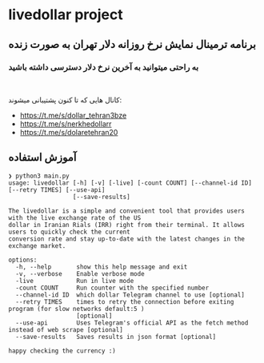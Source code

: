 # livedollar project

## برنامه ترمینال نمایش نرخ روزانه دلار تهران به صورت زنده

### به راحتی میتوانید به آخرین نرخ دلار دسترسی داشته باشید

<br/>

کانال هایی که تا کنون پشتیبانی میشوند:

- https://t.me/s/dollar_tehran3bze
- https://t.me/s/nerkhedollarr
- https://t.me/s/dolaretehran20

## آموزش استفاده

```
❯ python3 main.py
usage: livedollar [-h] [-v] [-live] [-count COUNT] [--channel-id ID] [--retry TIMES] [--use-api]
                  [--save-results]

The livedollar is a simple and convenient tool that provides users with the live exchange rate of the US
dollar in Iranian Rials (IRR) right from their terminal. It allows users to quickly check the current
conversion rate and stay up-to-date with the latest changes in the exchange market.

options:
  -h, --help       show this help message and exit
  -v, --verbose    Enable verbose mode
  -live            Run in live mode
  -count COUNT     Run counter with the specified number
  --channel-id ID  which dollar Telegram channel to use [optional]
  --retry TIMES    times to retry the connection before exiting program (for slow networks default:5 )
                   [optional]
  --use-api        Uses Telegram's official API as the fetch method instead of web scrape [optional]
  --save-results   Saves results in json format [optional]

happy checking the currency :)
```

